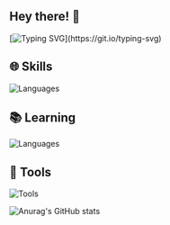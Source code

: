## Hey there! 👋

[![Typing SVG](https://readme-typing-svg.demolab.com?font=Fira+Code&weight=600&pause=1000&color=000000&center=&vCenter=&repeat=&random=&width=435&lines=I'm+hak1%2C+a+frontend+engineer.)](https://git.io/typing-svg)

## 🌐 **Skills**
  ![Languages](https://skillicons.dev/icons?i=html,css,js,ts,jquery,vue,pinia&theme=light)

## 📚 **Learning**
  ![Languages](https://skillicons.dev/icons?i=nodejs,react&theme=light)
  
## 🔧 **Tools**
  ![Tools](https://skillicons.dev/icons?i=git,npm,vscode,webpack,vite,github,bash,yarn,pnpm&theme=light)


![Anurag's GitHub stats](https://github-readme-stats.vercel.app/api?username=hakityc)
